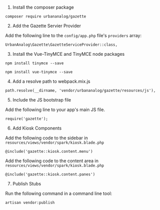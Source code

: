 1. Install the composer package

```
composer require urbananalog/gazette
```

2. Add the Gazette Servier Provider

Add the following line to the `config/app.php` file's `providers` array:

```
UrbanAnalog\Gazette\GazetteServiceProvider::class,
```

3. Install the Vue-TinyMCE and TinyMCE node packages

```
npm install tinymce --save
```

```
npm install vue-tinymce --save
```

4. Add a resolve path to webpack.mix.js

```
path.resolve(__dirname, 'vendor/urbananalog/gazette/resources/js'),
```

5. Include the JS bootstrap file

Add the following line to your app's main JS file.

```
require('gazette');
```

6. Add Kiosk Components

Add the following code to the sidebar in `resources/views/vendor/spark/kiosk.blade.php`

```
@include('gazette::kiosk.content.menu')
```

Add the following code to the content area in `resources/views/vendor/spark/kiosk.blade.php`

```
@include('gazette::kiosk.content.panes')
```

7. Publish Stubs

Run the following command in a command line tool:

```
artisan vendor:publish
```
